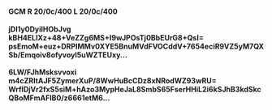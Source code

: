 #### GCM R 20/0c/400 L 20/0c/400
**jDl1y0DyilHObJvg**<br/>**kBH4ELlXz+48+VeZZg6MS+I9wJPOsTj0BbEUrG8+QsI=**<br/>**psEmoM+euz+DRPIMMv0XYE5BnuMVdFVOCddV+7654eciR9VZ5yM7QXSb/Emqoiv8ofyvoyl5uWZTEUxy...**<br/><br/>
**6LW/FJhMsksvvoxi**<br/>**m4cZRItAJF5ZymerXuP/8WwHuBcCDz8xNRodWZ93wRU=**<br/>**WrflDjVr2fxS5siM+hAzo3MypHeJaL8SmbS65FserHHiL2i6kSJhB3kdSkcQBoMFmAFlB0/z6661etM6...**